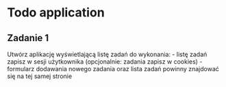 Todo application
================

Zadanie 1
---------
Utwórz aplikację wyświetlającą listę zadań do wykonania:
    - listę zadań zapisz w sesji użytkownika (opcjonalnie: zadania zapisz w cookies)
    - formularz dodawania nowego zadania oraz lista zadań powinny znajdować się na tej samej stronie